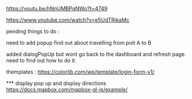 https://youtu.be/hNnUMBPqNWo?t=4749

https://www.youtube.com/watch?v=e5UdTRikaMc



pending things to do :

need to add popup 
find out about travelling from poit A to B

added dialogPopUp but wont go back to the dashboard and refresh page. need to find out how to do it. 

themplates :
https://colorlib.com/wp/template/login-form-v1/



*** display pop up and display directions 
https://docs.mapbox.com/mapbox-gl-js/example/
